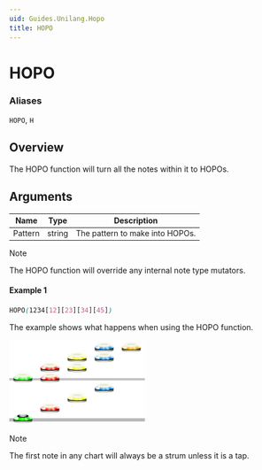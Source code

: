 ```yaml
---
uid: Guides.Unilang.Hopo
title: HOPO
---
```


# HOPO
### Aliases
`HOPO`, `H`

## Overview
The HOPO function will turn all the notes within it to HOPOs.

## Arguments
| Name        | Type        | Description                     |
| ----------- | ----------- | ------------------------------- |
| Pattern     | string      | The pattern to make into HOPOs. |

> [!NOTE]
> The HOPO function will override any internal note type mutators.

#### Example 1
```css
HOPO(1234[12][23][34][45])
```
The example shows what happens when using the HOPO function.

<img src="example1.png" alt="HOPO Example 1" style="width:245px;"/>

> [!NOTE]
> The first note in any chart will always be a strum unless it is a tap.